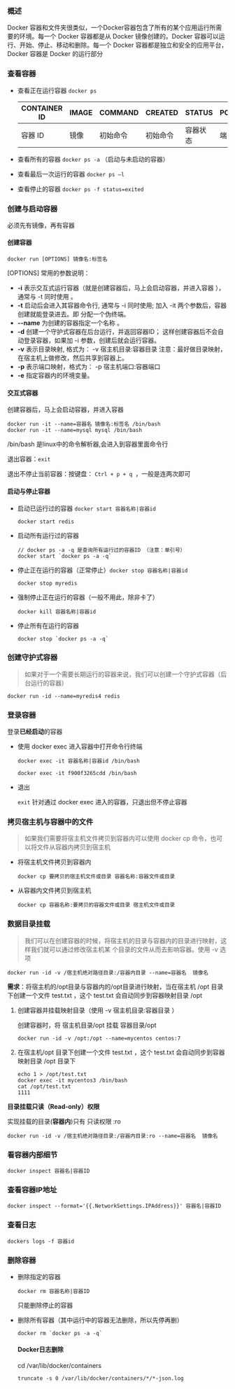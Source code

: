 ### 概述

Docker 容器和文件夹很类似，一个Docker容器包含了所有的某个应用运行所需要的环境。每一个 Docker 容器都是从 Docker 镜像创建的。Docker 容器可以运行、开始、停止、移动和删除。每一个 Docker 容器都是独立和安全的应用平台，Docker 容器是 Docker 的运行部分

### 查看容器

- 查看正在运行容器 `docker ps`

  | CONTAINER ID | IMAGE | COMMAND  | CREATED  | STATUS   | PORTS  | NAMES    |
  | ------------ | ----- | -------- | -------- | -------- | ------ | -------- |
  | 容器 ID      | 镜像  | 初始命令 | 初始命令 | 容器状态 | 端口号 | 容器名字 |

- 查看所有的容器 `docker ps -a`  （启动与未启动的容器）

- 查看最后一次运行的容器 `docker ps –l`

- 查看停止的容器 `docker ps -f status=exited`

### 创建与启动容器

必须先有镜像，再有容器

#### 创建容器

`docker run [OPTIONS] 镜像名:标签名`

[OPTIONS] 常用的参数说明：

- **-i** 表示交互式运行容器（就是创建容器后，马上会启动容器，并进入容器 ），通常与 -t 同时使用 。
- **-t** 启动后会进入其容器命令行, 通常与  -i 同时使用; 加入  -it 两个参数后，容器创建就能登录进去。即
  分配一个伪终端。
- **--name** 为创建的容器指定一个名称 。
- **-d** 创建一个守护式容器在后台运行，并返回容器ID；
  这样创建容器后不会自动登录容器，如果加 -i 参数，创建后就会运行容器。
- **-v** 表示目录映射, 格式为： -v 宿主机目录:容器目录
  注意：最好做目录映射，在宿主机上做修改，然后共享到容器上。
- **-p** 表示端口映射，格式为： -p 宿主机端口:容器端口
- **-e** 指定容器内的环境变量。

#### 交互式容器

创建容器后，马上会启动容器，并进入容器

```
docker run -it --name=容器名 镜像名:标签名 /bin/bash
docker run -it --name=mysql mysql /bin/bash
```

/bin/bash 是linux中的命令解析器,会进入到容器里面命令行

退出容器：`exit`

退出不停止当前容器：按键盘： `Ctrl + p + q `，一般是连两次即可

#### 启动与停止容器

- 启动已运行过的容器 `docker start 容器名称|容器id`

  ```
  docker start redis
  ```

- 启动所有运行过的容器

  ```
  // docker ps -a -q 是查询所有运行过的容器ID （注意：单引号）
  docker start `docker ps -a -q`
  ```

- 停止正在运行的容器（正常停止）`docker stop 容器名称|容器id`

  ```
  docker stop myredis
  ```

- 强制停止正在运行的容器（一般不用此，除非卡了）

  ```
  docker kill 容器名称|容器id
  ```

- 停止所有在运行的容器

  ```
  docker stop `docker ps -a -q`
  ```

### 创建守护式容器

> 如果对于一个需要长期运行的容器来说，我们可以创建一个守护式容器（后台运行的容器）

```
docker run -id --name=myredis4 redis
```

### 登录容器

登录**已经启动**的容器

- 使用  docker exec 进入容器中打开命令行终端

  `docker exec -it 容器名称|容器id /bin/bash`

  ```
  docker exec -it f900f3265cdd /bin/bash
  ```

- 退出

  `exit` 针对通过  docker exec 进入的容器，只退出但不停止容器

### 拷贝宿主机与容器中的文件

> 如果我们需要将宿主机文件拷贝到容器内可以使用  docker cp 命令，也可以将文件从容器内拷贝到宿主机

- 将宿主机文件拷贝到容器内

  `docker cp 要拷贝的宿主机文件或目录 容器名称:容器文件或目录`

- 从容器内文件拷贝到宿主机

  `docker cp 容器名称:要拷贝的容器文件或目录 宿主机文件或目录`

### 数据目录挂载

> 我们可以在创建容器的时候，将宿主机的目录与容器内的目录进行映射，这样我们就可以通过修改宿主机某
> 个目录的文件从而去影响容器。使用  -v 选项

`docker run -id -v /宿主机绝对路径目录:/容器内目录 --name=容器名  镜像名`

**需求**：将宿主机的/opt目录与容器内的/opt目录进行映射，当在宿主机 /opt 目录下创建一个文件 test.txt ，这个 test.txt 会自动同步到容器映射目录 /opt

1. 创建容器并挂载映射目录（使用 -v 宿主机目录:容器目录 ）

   创建容器时，将 宿主机目录/opt 挂载 容器目录/opt

   `docker run -id -v /opt:/opt --name=mycentos centos:7`

2. 在宿主机/opt 目录下创建一个文件 test.txt ，这个 test.txt 会自动同步到容器映射目录 /opt 目录下

   ```
   echo 1 > /opt/test.txt
   docker exec -it mycentos3 /bin/bash
   cat /opt/test.txt
   1111
   ```

**目录挂载只读（Read-only）权限**

实现挂载的目录(**容器内**)只有 只读权限 :ro 

`docker run -id -v /宿主机绝对路径目录:/容器内目录:ro --name=容器名  镜像名`

### 看容器内部细节

`docker inspect 容器名|容器ID`

###  查看容器IP地址

`docker inspect --format='{{.NetworkSettings.IPAddress}}' 容器名|容器ID`

### 查看日志

`dockers logs -f 容器id`

### 删除容器

- 删除指定的容器

  `docker rm 容器名称|容器ID`

  只能删除停止的容器

- 删除所有容器（其中运行中的容器无法删除，所以先停再删）

  ```
  docker rm `docker ps -a -q`
  ```

  #### Docker日志删除
  
  cd /var/lib/docker/containers
  
  ```
  truncate -s 0 /var/lib/docker/containers/*/*-json.log
  ```